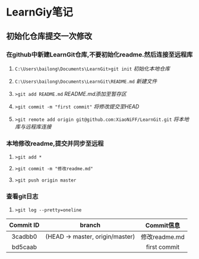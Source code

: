 # LearnGiy笔记
## 初始化仓库提交一次修改

### 在github中新建LearnGit仓库,不要初始化readme.然后连接至远程库
  
1. `C:\Users\bailong\Documents\LearnGit>git init` *初始化本地仓库*

2. `C:\Users\bailong\Documents\LearnGit\README.md` *新建文件*

3.  `>git add README.md` *README.md添加至暂存区*

4. `>git commit -m "first commit"` *将修改提交至HEAD*

5. `>git remote add origin git@github.com:XiaoNiFF/LearnGit.git` *将本地库与远程库连接*

### 本地修改readme,提交并同步至远程
  
1. `>git add *`

2. `>git commit -m "修改readme.md"`

3. `>git push origin master`

### 查看git日志

1. `>git log --pretty=oneline`


Commit ID | branch                          | Commit信息
:-:       | :-:                             | :-: 
3cadbb0   | (HEAD -> master, origin/master) | 修改readme.md 
bd5caab   |                                 | first commit 

  
 

